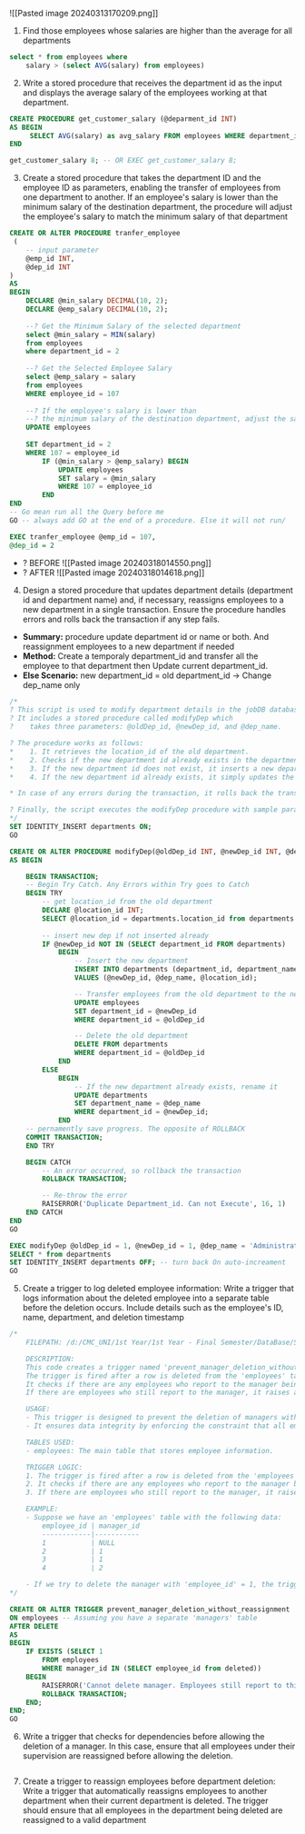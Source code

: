 ![[Pasted image 20240313170209.png]]

1. Find those employees whose salaries are higher than the average for all departments
```sql
select * from employees where 
    salary > (select AVG(salary) from employees)
```


2. Write a stored procedure that receives the department id as the input and displays the average salary of the employees working at that department.
```sql
CREATE PROCEDURE get_customer_salary (@deparment_id INT)
AS BEGIN
	 SELECT AVG(salary) as avg_salary FROM employees WHERE department_id = @deparment_id;
END

get_customer_salary 8; -- OR EXEC get_customer_salary 8;
```

   
3. Create a stored procedure that takes the department ID and the employee ID as parameters, enabling the transfer of employees from one department to another. If an employee's salary is lower than the minimum salary of the destination department, the procedure will adjust the employee's salary to match the minimum salary of that department
```sql
CREATE OR ALTER PROCEDURE tranfer_employee
 (
	-- input parameter
	@emp_id INT,
	@dep_id INT
)
AS
BEGIN
	DECLARE @min_salary DECIMAL(10, 2);
	DECLARE @emp_salary DECIMAL(10, 2);
	
	--? Get the Minimum Salary of the selected department
	select @min_salary = MIN(salary)
	from employees
	where department_id = 2
	
	--? Get the Selected Employee Salary 
	select @emp_salary = salary
	from employees
	WHERE employee_id = 107
	
	--? If the employee's salary is lower than 
	--? the minimum salary of the destination department, adjust the salary
	UPDATE employees
    
	SET department_id = 2
	WHERE 107 = employee_id
		IF (@min_salary > @emp_salary) BEGIN
			UPDATE employees
			SET salary = @min_salary
			WHERE 107 = employee_id
		END
END 
-- Go mean run all the Query before me
GO -- always add GO at the end of a procedure. Else it will not run/ 

EXEC tranfer_employee @emp_id = 107,
@dep_id = 2
```
+ ? BEFORE
![[Pasted image 20240318014550.png]]
+ ? AFTER
![[Pasted image 20240318014618.png]]


4. Design a stored procedure that updates department details (department id and department name) and, if necessary, reassigns employees to a new department in a single transaction. Ensure the procedure handles errors and rolls back the transaction if any step fails.

+ **Summary:** procedure update department id or name or both. And reassignment employees to a new department if needed
+ **Method:** 
	Create a temporaly department_id and transfer all the employee to that department then Update current department_id.
+ **Else Scenario:** new department_id = old department_id -> Change dep_name only
```sql
/*
? This script is used to modify department details in the jobDB database.
? It includes a stored procedure called modifyDep which 
?    takes three parameters: @oldDep_id, @newDep_id, and @dep_name. 

? The procedure works as follows:
*    1. It retrieves the location_id of the old department.
*    2. Checks if the new department id already exists in the departments table.
*    3. If the new department id does not exist, it inserts a new department with the new department id, department name, and the location id of the old department. It then transfers all employees from the old department to the new one and deletes the old department.
*    4. If the new department id already exists, it simply updates the department name of the existing department.

* In case of any errors during the transaction, it rolls back the transaction and raises an error.

? Finally, the script executes the modifyDep procedure with sample parameters and selects all records from the departments table.
*/
SET IDENTITY_INSERT departments ON;
GO

CREATE OR ALTER PROCEDURE modifyDep(@oldDep_id INT, @newDep_id INT, @dep_name nvarchar(30))
AS BEGIN 

    BEGIN TRANSACTION;
    -- Begin Try Catch. Any Errors within Try goes to Catch
    BEGIN TRY
        -- get location_id from the old department
        DECLARE @location_id INT;
        SELECT @location_id = departments.location_id from departments WHERE department_id = @oldDep_id;
        
        -- insert new dep if not inserted already
        IF @newDep_id NOT IN (SELECT department_id FROM departments)
            BEGIN
                -- Insert the new department
                INSERT INTO departments (department_id, department_name, location_id)
                VALUES (@newDep_id, @dep_name, @location_id);

                -- Transfer employees from the old department to the new one
                UPDATE employees 
                SET department_id = @newDep_id 
                WHERE department_id = @oldDep_id

                -- Delete the old department
                DELETE FROM departments 
                WHERE department_id = @oldDep_id
            END
        ELSE
            BEGIN
                -- If the new department already exists, rename it
                UPDATE departments 
                SET department_name = @dep_name 
                WHERE department_id = @newDep_id;
            END
    -- pernamently save progress. The opposite of ROLLBACK
    COMMIT TRANSACTION; 
    END TRY

    BEGIN CATCH
        -- An error occurred, so rollback the transaction
        ROLLBACK TRANSACTION;

        -- Re-throw the error
        RAISERROR('Duplicate Department_id. Can not Execute', 16, 1)
    END CATCH
END
GO

EXEC modifyDep @oldDep_id = 1, @newDep_id = 1, @dep_name = 'Administration'
SELECT * from departments
SET IDENTITY_INSERT departments OFF; -- turn back On auto-increament
GO
```


5. Create a trigger to log deleted employee information: Write a trigger that logs information about the deleted employee into a separate table before the deletion occurs. Include details such as the employee's ID, name, department, and deletion timestamp
```sql
/*
    FILEPATH: /d:/CMC_UNI/1st Year/1st Year - Final Semester/DataBase/SQL/procedure.sql

    DESCRIPTION:
    This code creates a trigger named 'prevent_manager_deletion_without_reassignment' on the 'employees' table.
    The trigger is fired after a row is deleted from the 'employees' table.
    It checks if there are any employees who report to the manager being deleted.
    If there are employees who still report to the manager, it raises an error and rolls back the transaction.

    USAGE:
    - This trigger is designed to prevent the deletion of managers without reassigning their employees.
    - It ensures data integrity by enforcing the constraint that all employees must have a valid manager.

    TABLES USED:
    - employees: The main table that stores employee information.

    TRIGGER LOGIC:
    1. The trigger is fired after a row is deleted from the 'employees' table.
    2. It checks if there are any employees who report to the manager being deleted.
    3. If there are employees who still report to the manager, it raises an error and rolls back the transaction.

    EXAMPLE:
    - Suppose we have an 'employees' table with the following data:
        employee_id | manager_id
        ------------|-----------
        1           | NULL
        2           | 1
        3           | 1
        4           | 2

    - If we try to delete the manager with 'employee_id' = 1, the trigger will raise an error because employees with 'employee_id' = 2 and 3 still report to this manager.
*/

CREATE OR ALTER TRIGGER prevent_manager_deletion_without_reassignment
ON employees -- Assuming you have a separate 'managers' table
AFTER DELETE
AS
BEGIN
    IF EXISTS (SELECT 1 
		FROM employees 
		WHERE manager_id IN (SELECT employee_id from deleted)) 
    BEGIN
		RAISERROR('Cannot delete manager. Employees still report to this manager.', 16, 1);
		ROLLBACK TRANSACTION; 
    END;
END;
GO
```


6. Write a trigger that checks for dependencies before allowing the deletion of a
manager. In this case, ensure that all employees under their supervision are reassigned
before allowing the deletion.
```sql

```

7. Create a trigger to reassign employees before department deletion: Write a trigger that automatically reassigns employees to another department when their current department is deleted. The trigger should ensure that all employees in the department being deleted are reassigned to a valid department
```sql

```



